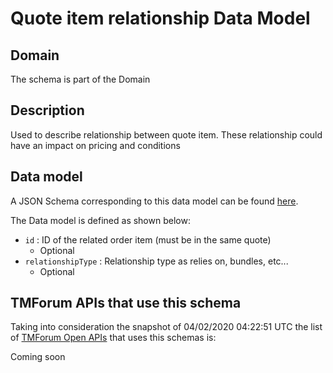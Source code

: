 # Quote item relationship Data Model

## Domain

The  schema is part of the  Domain

## Description

Used to describe relationship between quote item. These relationship could have an impact on pricing and conditions

## Data model

A JSON Schema corresponding to this data model can be found
[here](https://github.com/tmforum-rand/schemas/blob/candidates/Customer/QuoteItemRelationship.schema.json).

The Data model is defined as shown below:
- `id` : ID of the related order item (must be in the same quote)
  - Optional
- `relationshipType` : Relationship type as relies on, bundles, etc...
  - Optional




## TMForum APIs that use this schema

Taking into consideration the snapshot of 04/02/2020 04:22:51 UTC the list of [TMForum Open APIs](https://www.tmforum.org/open-apis/) that uses this schemas is:

Coming soon